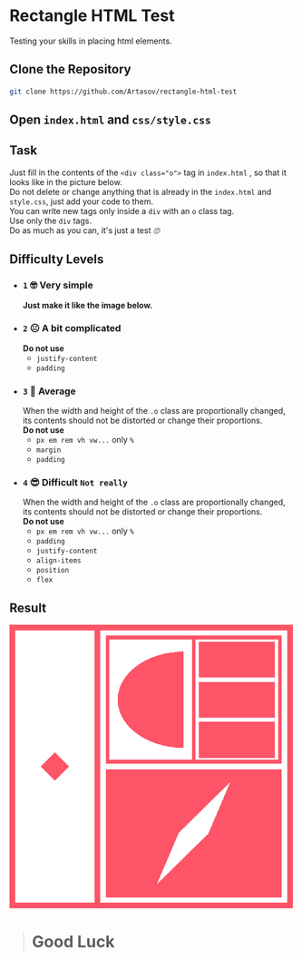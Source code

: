 # Rectangle HTML Test
Testing your skills in placing html elements.

## Clone the Repository
   ```sh
   git clone https://github.com/Artasov/rectangle-html-test
   ```
   
## Open `index.html` and `css/style.css`

## Task
   Just fill in the contents of the `<div class="o">` tag 
   in `index.html` , so that it looks like in the picture below.<br>
   Do not delete or change anything that is already in the 
   `index.html` and `style.css`, just add your code to them.<br>
   You can write new tags only inside a `div` with an `o` class tag.<br>
   Use only the `div` tags. <br>
   Do as much as you can, it's just a test *🙄*
## Difficulty Levels
  * ### `1` 🤓 Very simple
     **Just make it like the image below.**
  * ### `2` 😐 A bit complicated
     **Do not use**
     * `justify-content`
     * `padding`
  * ### `3` 🧐 Average
     When the width and height of the `.o` class are proportionally changed,
     its contents should not be distorted or change their proportions.<br>
     **Do not use**
     * `px em rem vh vw...` only `%`
     * `margin`
     * `padding`
  * ### `4` 😎 Difficult `Not really`
     When the width and height of the `.o` class are proportionally changed,
     its contents should not be distorted or change their proportions.<br>
     **Do not use**
     * `px em rem vh vw...` only `%`
     * `padding`
     * `justify-content`
     * `align-items`
     * `position`
     * `flex`

## Result
![](img/result.png)

> # Good Luck
